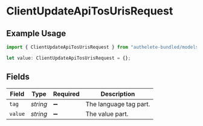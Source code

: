 # ClientUpdateApiTosUrisRequest

## Example Usage

```typescript
import { ClientUpdateApiTosUrisRequest } from "authelete-bundled/models/operations";

let value: ClientUpdateApiTosUrisRequest = {};
```

## Fields

| Field                  | Type                   | Required               | Description            |
| ---------------------- | ---------------------- | ---------------------- | ---------------------- |
| `tag`                  | *string*               | :heavy_minus_sign:     | The language tag part. |
| `value`                | *string*               | :heavy_minus_sign:     | The value part.        |